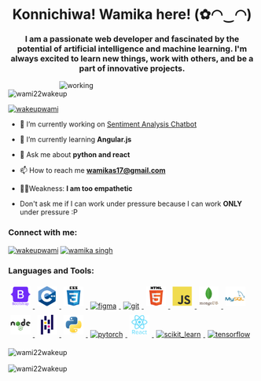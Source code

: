 
<h1 align="center">Konnichiwa! Wamika here! (✿◠‿◠)</h1>
<h3 align="center">I am a passionate web developer and fascinated by the potential of artificial intelligence and machine learning. I'm always excited to learn new things, work with others, and be a part of innovative projects.</h3>
<img width="400" align="right" src="https://i.pinimg.com/originals/e3/cc/a9/e3cca9951cf7e6c356fff2c580333b22.gif" alt="working" />

<p align="left"> <img src="https://komarev.com/ghpvc/?username=wami22wakeup&label=Profile%20views&color=0e75b6&style=flat" alt="wami22wakeup" /> </p>

<p align="left"> <a href="https://twitter.com/wakeupwami" target="blank"><img src="https://img.shields.io/twitter/follow/wakeupwami?logo=twitter&style=for-the-badge" alt="wakeupwami" /></a> </p>

- 🔭 I’m currently working on [Sentiment Analysis Chatbot](https://github.com/wami22wakeup/Sentiment-Chatbot)

- 🌱 I’m currently learning **Angular.js**

- 💬 Ask me about **python and react**

- 📫 How to reach me **wamikas17@gmail.com**

- 😶‍🌫️Weakness: **I am too empathetic**

- Don't ask me if I can work under pressure because I can work **ONLY** under pressure :P

<h3 align="left">Connect with me:</h3>
<p align="left">
<a href="https://twitter.com/wakeupwami" target="blank"><img align="center" src="https://raw.githubusercontent.com/rahuldkjain/github-profile-readme-generator/master/src/images/icons/Social/twitter.svg" alt="wakeupwami" height="30" width="40" /></a>
<a href="https://www.linkedin.com/in/wamika-s-546056227/" target="blank"><img align="center" src="https://raw.githubusercontent.com/rahuldkjain/github-profile-readme-generator/master/src/images/icons/Social/linked-in-alt.svg" alt="wamika singh" height="30" width="40" /></a>
</p>

<h3 align="left">Languages and Tools:</h3>
<p align="left"> <a href="https://getbootstrap.com" target="_blank" rel="noreferrer"> <img src="https://raw.githubusercontent.com/devicons/devicon/master/icons/bootstrap/bootstrap-plain-wordmark.svg" alt="bootstrap" width="40" height="40" style="margin: 5px;"/> </a> <a href="https://www.w3schools.com/cpp/" target="_blank" rel="noreferrer"> <img src="https://raw.githubusercontent.com/devicons/devicon/master/icons/cplusplus/cplusplus-original.svg" alt="cplusplus" width="40" height="40" style="margin: 5px;"/> </a> <a href="https://www.w3schools.com/css/" target="_blank" rel="noreferrer"> <img src="https://raw.githubusercontent.com/devicons/devicon/master/icons/css3/css3-original-wordmark.svg" alt="css3" width="40" height="40" style="margin: 5px;"/> </a> <a href="https://www.figma.com/" target="_blank" rel="noreferrer"> <img src="https://www.vectorlogo.zone/logos/figma/figma-icon.svg" alt="figma" width="40" height="40" style="margin: 5px;"/> </a> <a href="https://git-scm.com/" target="_blank" rel="noreferrer"> <img src="https://www.vectorlogo.zone/logos/git-scm/git-scm-icon.svg" alt="git" width="40" height="40" style="margin: 5px;"/> </a> <a href="https://www.w3.org/html/" target="_blank" rel="noreferrer"> <img src="https://raw.githubusercontent.com/devicons/devicon/master/icons/html5/html5-original-wordmark.svg" alt="html5" width="40" height="40" style="margin: 5px;"/> </a> <a href="https://developer.mozilla.org/en-US/docs/Web/JavaScript" target="_blank" rel="noreferrer"> <img src="https://raw.githubusercontent.com/devicons/devicon/master/icons/javascript/javascript-original.svg" alt="javascript" width="40" height="40" style="margin: 5px;"/> </a> <a href="https://www.mongodb.com/" target="_blank" rel="noreferrer"> <img src="https://raw.githubusercontent.com/devicons/devicon/master/icons/mongodb/mongodb-original-wordmark.svg" alt="mongodb" width="40" height="40" style="margin: 5px;"/> </a> <a href="https://www.mysql.com/" target="_blank" rel="noreferrer"> <img src="https://raw.githubusercontent.com/devicons/devicon/master/icons/mysql/mysql-original-wordmark.svg" alt="mysql" width="40" height="40" style="margin: 5px;"/> </a> <a href="https://nodejs.org" target="_blank" rel="noreferrer"> <img src="https://raw.githubusercontent.com/devicons/devicon/master/icons/nodejs/nodejs-original-wordmark.svg" alt="nodejs" width="40" height="40" style="margin: 5px;"/> </a> <a href="https://pandas.pydata.org/" target="_blank" rel="noreferrer"> <img src="https://raw.githubusercontent.com/devicons/devicon/2ae2a900d2f041da66e950e4d48052658d850630/icons/pandas/pandas-original.svg" alt="pandas" width="40" height="40" style="margin: 5px;"/> </a> <a href="https://www.python.org" target="_blank" rel="noreferrer"> <img src="https://raw.githubusercontent.com/devicons/devicon/master/icons/python/python-original.svg" alt="python" width="40" height="40" style="margin: 5px;"/> </a> <a href="https://pytorch.org/" target="_blank" rel="noreferrer"> <img src="https://www.vectorlogo.zone/logos/pytorch/pytorch-icon.svg" alt="pytorch" width="40" height="40" style="margin: 5px;"/> </a> <a href="https://reactjs.org/" target="_blank" rel="noreferrer"> <img src="https://raw.githubusercontent.com/devicons/devicon/master/icons/react/react-original-wordmark.svg" alt="react" width="40" height="40" style="margin: 5px;"/> </a> <a href="https://scikit-learn.org/" target="_blank" rel="noreferrer"> <img src="https://upload.wikimedia.org/wikipedia/commons/0/05/Scikit_learn_logo_small.svg" alt="scikit_learn" width="40" height="40" style="margin: 5px;"/> </a> <a href="https://www.tensorflow.org" target="_blank" rel="noreferrer"> <img src="https://www.vectorlogo.zone/logos/tensorflow/tensorflow-icon.svg" alt="tensorflow" width="40" height="40" style="margin: 5px;"/> </a> </p>

<p><img align="center" src="https://github-readme-stats.vercel.app/api/top-langs?username=wami22wakeup&show_icons=true&locale=en&layout=compact" alt="wami22wakeup" /></p>

<p><img align="center" src="https://github-readme-streak-stats.herokuapp.com/?user=wami22wakeup&" alt="wami22wakeup" /></p>
